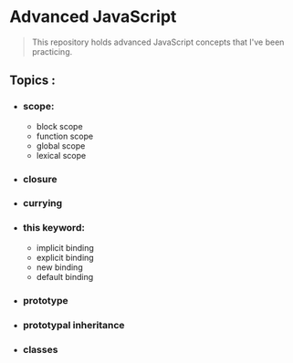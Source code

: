 # Advanced JavaScript

> This repository holds advanced JavaScript concepts that I've been practicing.

## Topics :

- ### scope:

  - block scope
  - function scope
  - global scope
  - lexical scope

- ### closure

- ### currying

- ### this keyword:

  - implicit binding
  - explicit binding
  - new binding
  - default binding

- ### prototype

- ### prototypal inheritance

- ### classes
